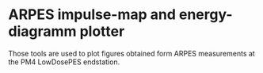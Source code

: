 # ARPES impulse-map and energy-diagramm plotter

Those tools are used to plot figures obtained form ARPES measurements at the PM4 LowDosePES endstation. 
